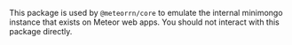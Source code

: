This package is used by `@meteorrn/core` to emulate the internal minimongo instance that exists on Meteor web apps. You should not interact with this package directly.
